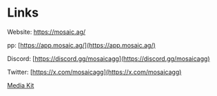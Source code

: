 # Links

Website: [https://mosaic.ag/ ](https://mosaic.ag/)

pp: [https://app.mosaic.ag/](https://app.mosaic.ag/)

Discord: [https://discord.gg/mosaicagg](https://discord.gg/mosaicagg)

Twitter: [https://x.com/mosaicagg](https://x.com/mosaicagg)

[Media Kit](https://drive.google.com/drive/folders/1ieuNerdB1YdzNqWfxLYS2bWyyxc_OUYN?usp=sharing)
